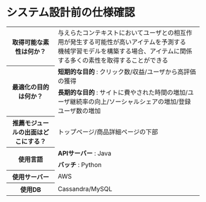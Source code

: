 # システム設計前の仕様確認

<table>
    <tr>
        <th>取得可能な素性は何か？</th>
        <td>与えらたコンテキストにおいてユーザとの相互作用が発生する可能性が高いアイテムを予測する<br>機械学習モデルを構築する場合、アイテムに関係する多くの素性を取得することができる</td>
    </tr>
    <tr>
        <th rowspan="2">最適化の目的は何か？</th>
        <td><strong>短期的な目的</strong> : クリック数/収益/ユーザから高評価の獲得</td>
    </tr>
    <tr>
        <td><strong>長期的な目的</strong> : サイトに費やされた時間の増加/ユーザ継続率の向上/ソーシャルシェアの増加/登録ユーザ数の増加</td>
    </tr>
    <tr>
        <th>推薦モジュールの出面はどこにする？</th>
        <td>トップページ/商品詳細ページの下部</td>
    </tr>
    <tr>
        <th rowspan="2">使用言語</th>
        <td><strong>APIサーバー</strong> : Java</td>
    </tr>
    <tr>
        <td><strong>バッチ</strong> : Python</td>
    </tr>
    <tr>
        <th>使用サーバー</th>
        <td>AWS</td>
    </tr>
    <tr>
        <th>使用DB</th>
        <td>Cassandra/MySQL</td>
    </tr>
</table>
